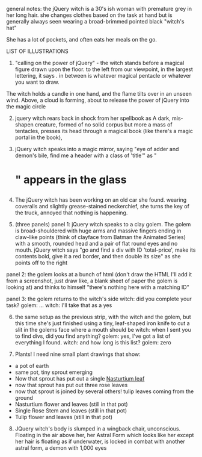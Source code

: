 general notes:  the jQuery witch is a 30's ish woman with premature grey in her long hair. she changes clothes based on the task at hand but is generally always seen wearing a broad-brimmed pointed black "witch's hat"

She has a lot of pockets, and often eats her meals on the go.

LIST OF ILLUSTRATIONS

1. "calling on the power of jQuery" - the witch stands before a magical figure drawn upon the floor. to the left from our viewpoint, in the largest lettering, it says <script> and to the right it says </script>. in between is whatever magical pentacle or whatever you want to draw.

The witch holds a candle in one hand, and the flame tilts over in an unseen wind. Above, a cloud is forming, about to release the power of jQuery into the magic circle

2. jquery witch rears back in shock from her spellbook as A dark, mis-shapen creature, formed of no solid corpus but more a mass of tentacles, presses its head through a magical book (like there's a magic portal in the book),

3. jQuery witch speaks into a magic mirror, saying "eye of adder and demon's bile, find me a header with a class of 'title'" as "<h1>" appears in the glass

4. The jQuery witch has been working on an old car she found. wearing coveralls and slightly grease-stained neckerchief, she turns the key of the truck, annoyed that nothing is happening.

5. (three panels) panel 1: jQuery witch speaks to a clay golem. The golem is broad-shouldered with huge arms and massive fingers ending in claw-like points (think of clayface from Batman the Animated Series) with a smooth, rounded head and a pair of flat round eyes and no mouth. jQuery witch says "go and find a div with ID 'total-price', make its contents bold, give it a red border, and then double its size" as she points off to the right

panel 2: the golem looks at a bunch of html (don't draw the HTML I'll add it from a screenshot, just draw like, a blank sheet of paper the golem is looking at) and thinks to himself "there's nothing here with a matching ID"

panel 3: the golem returns to the witch's side
witch: did you complete your task?
golem: ...
witch: I'll take that as a yes

6. the same setup as the previous strip, with the witch and the golem, but this time she's just finished using a tiny, leaf-shaped iron knife to cut a slit in the golems face where a mouth should be
witch: when I sent you to find divs, did you find anything?
golem: yes, I've got a list of everything I found.
witch: and how long is this list?
golem: zero


7. Plants! I need nine small plant drawings that show:
* a pot of earth
* same pot, tiny sprout emerging
* Now that sprout has put out a single [Nasturtium leaf](http://www.suttons.co.uk/Gardening/Flower+Seeds/All+Flower+Seeds/Nasturtium+Ladybird+Rose_124080.htm)
* now that sprout has put out three rose leaves
* now that sprout is joined by several others! tulip leaves coming from the ground
* Nasturtium flower and leaves (still in that pot)
* Single Rose Stem and leaves (still in that pot)
* Tulip flower and leaves (still in that pot)

8. JQuery witch's body is slumped in a wingback chair, unconscious. Floating in the air above her, her Astral Form which looks like her except her hair is floating as if underwater, is locked in combat with another astral form, a demon with 1,000 eyes
